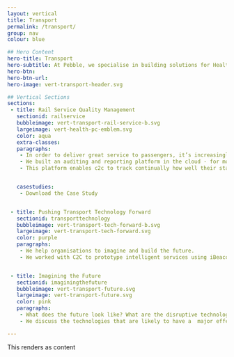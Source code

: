 ```yaml
---
layout: vertical
title: Transport
permalink: /transport/
group: nav
colour: blue

## Hero Content
hero-title: Transport
hero-subtitle: At Pebble, we specialise in building solutions for Health. We believe there’s an exciting transformation ahead driven by three main themes.
hero-btn:
hero-btn-url:
hero-image: vert-transport-header.svg

## Vertical Sections
sections:
 - title: Rail Service Quality Management
   sectionid: railservice
   bubbleimage: vert-transport-rail-service-b.svg
   largeimage: vert-health-pc-emblem.svg
   color: aqua
   extra-classes:
   paragraphs:
    - In order to deliver great service to passengers, it’s increasingly important for rail operators to intelligently monitor and report on station and service quality.
    - We built an auditing and reporting platform in the cloud - for mobile devices - using web-location APIs and cutting edge web technologies.
    - This platform enables c2c to track continually how well their stations and trains are delivering on their commitment to provide a great service to their customers.


   casestudies:
    - Download the Case Study


 - title: Pushing Transport Technology Forward
   sectionid: transporttechnology
   bubbleimage: vert-transport-tech-forward-b.svg
   largeimage: vert-transport-tech-forward.svg
   color: purple
   paragraphs:
    - We help organisations to imagine and build the future.
    - We worked with C2C to prototype intelligent services using iBeacon & mobile technology to enhance the travel experience and provide new services for passengers.


 - title: Imagining the Future
   sectionid: imaginingthefuture
   bubbleimage: vert-transport-future.svg
   largeimage: vert-transport-future.svg
   color: pink
   paragraphs:
    - What does the future look like? What are the disruptive technologies that will influence the future of travel?
    - We discuss the technologies that are likely to have a  major effect on travel in the near future.

---
```


This renders as content


